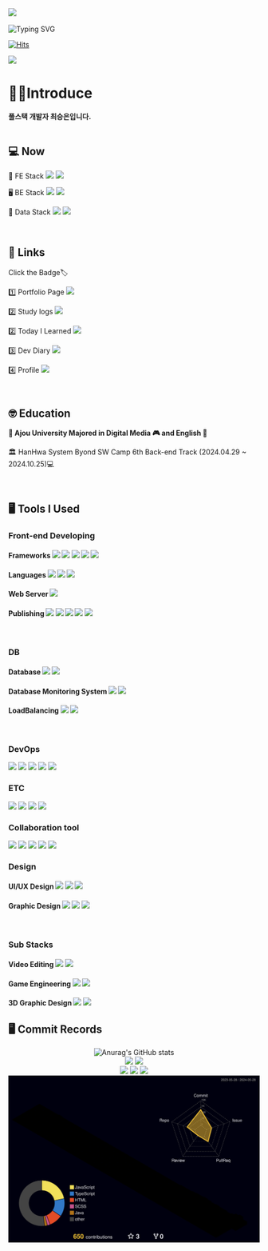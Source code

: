 
<img src="https://capsule-render.vercel.app/api?type=venom&color=auto&section=header&text=xeunnie's%20github&fontSize=25px"/>

![Typing SVG](https://readme-typing-svg.herokuapp.com?font=Indie+Flower&color=000000&size=30&center=true&lines=Hello+World+!&nbsp;+I'm+Seung+Eun+˙ᵕ˙+&nbsp;)

[![Hits](https://hits.seeyoufarm.com/api/count/incr/badge.svg?url=https%3A%2F%2Fgithub.com%2Fxeunnie&count_bg=%23192F3F&title_bg=%23DBF0FF&icon=react.svg&icon_color=%23192F3F&title=hits&edge_flat=false)](https://hits.seeyoufarm.com)

![](https://ghchart.rshah.org/256dda/xeunnie)

<div align=left>

# 👩‍💻Introduce
<b>풀스택 개발자 최승은입니다.</b>
<br/>
<br/>
## 💻 Now
 <p>🔭 FE Stack <img src="https://img.shields.io/badge/React-20232A?style=flat&logo=react&logoColor=61DAFB"> <img src="https://img.shields.io/badge/typescript-007ACC?style=flat&logo=typescript&logoColor=white"></p>
 <p>🖥️ BE Stack <img src="https://img.shields.io/badge/Java-007396?style=flat&logo=OpenJDK&logoColor=white"> <img src="https://img.shields.io/badge/Spring-6DB33F?style=flat&logo=spring&logoColor=white"></p>
 <p>💽 Data Stack <img src="https://img.shields.io/badge/Maria DB-003545?style=flat&logo=mariadb&logoColor=white"> <img src="https://img.shields.io/badge/My SQL Workbench-4479A1?style=flat&logo=mysql&logoColor=white"></p>

<br/>

## 🔗 Links
 <div>
  <p>Click the Badge🏷</p>
  <p>1️⃣ Portfolio Page <a href="https://xeunnie.github.io/Portfoliopage/"><img src="https://img.shields.io/badge/Portfolio page Github.io -222222?style=flat&logo=githubpages&logoColor=white"></a></p>
  <p>2️⃣ Study logs <a href="https://xeunnie.github.io/"><img src="https://img.shields.io/badge/Tistory-000000?style=flat&logo=tistory&logoColor=white"></a></p>
  <p>2️⃣ Today I Learned <a href="https://xeunnie.github.io/"><img src="https://img.shields.io/badge/TIL Jekyll Blog-CC0000?style=flat&logo=jekyll&logoColor=white"></a></p>
  <p>3️⃣ Dev Diary <a href="https://velog.io/@xeunnie/posts"><img src="https://img.shields.io/badge/Velog-20C997?style=flat&logo=velog&logoColor=white"></a></p>
  <p>4️⃣ Profile <a href="https://chloechoi98.notion.site/fc3ca218ed344535bfc2ca242a30c54a?pvs=4"><img src="https://img.shields.io/badge/Notion-222222?style=flat&logo=notion&logoColor=white"></a></p>
 </div>

<br/>

## 🤓 Education
<b>🏫 Ajou University Majored in Digital Media 🎮 and English 📓</b>
<p>🏛️ HanHwa System Byond SW Camp 6th Back-end Track (2024.04.29 ~ 2024.10.25)💻</p>

<br/>

## 🖥 Tools I Used
### Front-end Developing
#### Frameworks <img src="https://img.shields.io/badge/React-20232A?style=flat&logo=react&logoColor=61DAFB"> <img src="https://img.shields.io/badge/Next.js-000000?style=flat&logo=nextdotjs&logoColor=white"> <img src="https://img.shields.io/badge/Vue.js-35495E?style=flat&logo=vue.js&logoColor=4FC08D"> <img src="https://img.shields.io/badge/Svelte-FF3E00?style=flat&logo=svelte&logoColor=white"> <img src="https://img.shields.io/badge/php-777BB4?style=flat&logo=svelte&logoColor=white">
#### Languages <img src="https://img.shields.io/badge/typescript-007ACC?style=flat&logo=typescript&logoColor=white"> <img src="https://img.shields.io/badge/JavaScript-F7DF1E?style=flat&logo=JavaScript&logoColor=white"> <img src="https://img.shields.io/badge/jQuery-0769AD?style=flat&logo=jquery&logoColor=white">
#### Web Server <img src="https://img.shields.io/badge/NGINX-009639?style=flat&logo=nginx&logoColor=white">
#### Publishing <img src="https://img.shields.io/badge/HTML5-E34F26?style=flat&logo=html5&logoColor=white"/> <img src="https://img.shields.io/badge/CSS-239120?&style=flat&logo=css3&logoColor=white"> <img src="https://img.shields.io/badge/Sass-CC6699?&style=flat&logo=sass&logoColor=white"> <img src="https://img.shields.io/badge/Bootstrap-7952B3?style=flat&logo=bootstrap&logoColor=white"/> <img src="https://img.shields.io/badge/p5%20js-ED225D?style=flat&logo=p5dotjs&logoColor=white">

<br>

### DB
#### Database <img src="https://img.shields.io/badge/MariaDB-003545?style=flat&logo=mariadb&logoColor=white"/> <img src="https://img.shields.io/badge/MySQL-4479A1?style=flat&logo=mysql&logoColor=white"/>

#### Database Monitoring System <img src="https://img.shields.io/badge/Prometheus-E6522C?style=flat&logo=prometheus&logoColor=white"/> <img src="https://img.shields.io/badge/Grafana-F46800?style=flat&logo=grafana&logoColor=white"/>


#### LoadBalancing <img src="https://img.shields.io/badge/HAPROXY-blue?style=flat&logo=googlepubsub&logoColor=white"/> <img src="https://img.shields.io/badge/Keepalived-FF3E00?style=flat&logo=amazondynamodb&logoColor=white"/>

<br>

### DevOps
<img src="https://img.shields.io/badge/Kubernetes-326CE5?style=flat&logo=kubernetes&logoColor=white">
<img src="https://img.shields.io/badge/Docker-2496ED?style=flat&logo=docker&logoColor=white">
<img src="https://img.shields.io/badge/Jenkins-D24939?style=flat&logo=jenkins&logoColor=white">
<img src="https://img.shields.io/badge/Node.js-339933?style=flat&logo=nodedotjs&logoColor=white">
<img src="https://img.shields.io/badge/MongoDB-47A248?style=flat&logo=mongodb&logoColor=white">

<br>

### ETC
<img src="https://img.shields.io/badge/Python-3776AB?style=flat&logo=python&logoColor=white">
<!-- <img src="https://img.shields.io/badge/PostgreSQL-4169E1?style=flat&logo=postgresql&logoColor=white"> -->
<img src="https://img.shields.io/badge/Oracle-F80000?style=flat&logo=oracle&logoColor=white">
<img src="https://img.shields.io/badge/C-A8B9CC?style=flat&logo=c&logoColor=white">
<img src="https://img.shields.io/badge/R-276DC3?style=flat&logo=r&logoColor=white">

<br>

### Collaboration tool
<img src="https://img.shields.io/badge/Git-F05032?style=flat&logo=git&logoColor=white"/>
<img src="https://img.shields.io/badge/GitHub-181717?style=flat&logo=github&logoColor=white"/>
<img src="https://img.shields.io/badge/Slack-4A154B?style=flat&logo=slack&logoColor=white"/>
<img src="https://img.shields.io/badge/Jira Software-0052CC?style=flat&logo=jirasoftware&logoColor=white"/>
<img src="https://img.shields.io/badge/Jira Software-0052CC?style=flat&logo=atlassian&logoColor=white"/>

<br>

### Design
#### UI/UX Design <img src="https://img.shields.io/badge/Adobe%20XD-470137?style=flat&logo=Adobe%20XD&logoColor=#FF61F6"> <img src="https://img.shields.io/badge/Figma-F24E1E?style=flat&logo=figma&logoColor=white"> <img src="https://img.shields.io/badge/Sketch-F7B500?style=flat&logo=sketch&logoColor=white">
#### Graphic Design <img src="https://img.shields.io/badge/Adobe%20Illustrator-FF9A00?style=flat&logo=adobe%20illustrator&logoColor=white"> <img src="https://img.shields.io/badge/Adobe%20Photoshop-31A8FF?style=flat&logo=Adobe%20Photoshop&logoColor=black"> <img src="https://img.shields.io/badge/Adobe%20InDesign-FF3366?style=flat&logo=Adobe%20InDesign&logoColor=white">

<br>

### Sub Stacks
#### Video Editing <img src="https://img.shields.io/badge/Adobe%20Premiere%20Pro-9999FF?style=flat&logo=Adobe%20Premiere%20Pro&logoColor=white"> <img src="https://img.shields.io/badge/Adobe%20after%20affects-CF96FD?style=flat&logo=Adobe%20after%20effects&logoColor=393665">

#### Game Engineering <img src="https://img.shields.io/badge/Unity-100000?style=flat&logo=unity&logoColor=white"> <img src="https://img.shields.io/badge/Roblox-00A2FF?style=flat&logo=robloxstudio&logoColor=white">
 
#### 3D Graphic Design <img src="https://img.shields.io/badge/Maya Autodesk-37A5CC?&style=flat&logo=autodeskmaya&logoColor=white"> <img src="https://img.shields.io/badge/Blender-E87D0D?&style=flat&logo=blender&logoColor=white">

</div>

## 🖥 Commit Records
<div align=center>
 
![Anurag's GitHub stats](https://github-readme-stats.vercel.app/api?username=xeunnie&show_icons=true&count_private=true&theme=catppuccin_latte)<br>
![](https://github-profile-summary-cards.vercel.app/api/cards/repos-per-language?username=xeunnie&theme=nord_bright)
![](https://github-profile-summary-cards.vercel.app/api/cards/most-commit-language?username=xeunnie&theme=nord_bright) <br>
![](https://github-profile-summary-cards.vercel.app/api/cards/stats?username=xeunnie&theme=nord_bright)
![](https://github-profile-summary-cards.vercel.app/api/cards/productive-time?username=xeunnie&theme=nord_bright)
![](https://github-profile-summary-cards.vercel.app/api/cards/profile-details?username=xeunnie&theme=nord_bright) 
<br>
![](./profile-3d-contrib/profile-night-rainbow.svg)
</div>
